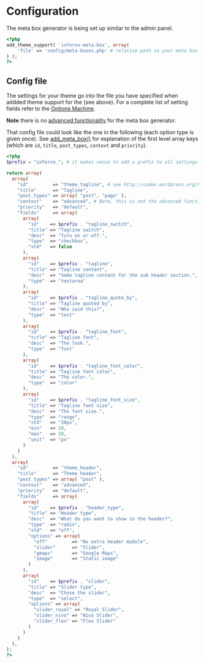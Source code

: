 # Configuration

The meta box generator is being set up similar to the admin panel.

```php
<?php
add_theme_support( 'inferno-meta-box', array(
    'file' => 'config/meta-boxes.php' # relative path to your meta box config file from your current theme directory, respects child themes
) );
?>
```

## Config file

The settings for your theme go into the file you have specified when addded theme support for the  (see above). For a complete list of setting fields refer to the [Options Machine][options_machine]. 

**Note** there is no [advanced functionality][canvas_advanced] for the meta box generator.

That config file could look like the one in the following (each option type is given once). See [add_meta_box()][codex_add_meta_box()] for explanation of the first level array keys (which are `id`, `title`, `post_types`, `context` and `priority`).

```php
<?php
$prefix = "inferno_"; # it makes sense to add a prefix to all settings to prevent duplicate option ids

return array(
  array(
    "id"         => "theme_tagline", # see http://codex.wordpress.org/Function_Reference/add_meta_box for this and following keys until 'fields' key
    "title"      => "Tagline",
    "post_types" => array( "post", "page" ),
    "context"    => "advanced", # Note, this is not the advanced functionality provided by the Inferno admin panel
    "priority"   => "default",
    "fields"     => array(
      array(
        "id"    => $prefix . "tagline_switch",
        "title" => "Tagline switch",
        "desc"  => "Turn on or off.",
        "type"  => "checkbox",
        "std"   => false
      ),
      array(
        "id"    => $prefix . "tagline",
        "title" => "Tagline content",
        "desc"  => "Some tagline content for the sub header section.",
        "type"  => "textarea"
      ),
      array(
        "id"    => $prefix . "tagline_quote_by",
        "title" => "Tagline quoted by",
        "desc"  => "Who said this?",
        "type"  => "text"
      ),
      array(
        "id"    => $prefix . "tagline_font",
        "title" => "Tagline font",
        "desc"  => "The look.",
        "type"  => "font"
      ),
      array(
        "id"    => $prefix . "tagline_font_color",
        "title" => "Tagline font color",
        "desc"  => "The color.",
        "type"  => "color"
      ),
      array(
        "id"    => $prefix . "tagline_font_size",
        "title" => "Tagline font size",
        "desc"  => "The font size.",
        "type"  => "range",
        "std"   => "20px",
        "min"   => 10,
        "max"   => 30,
        "unit"  => "px"
      )
    )
  ),
  array(
    "id"         => "theme_header",
    "title"      => "Theme header",
    "post_types" => array( "post" ),
    "context"    => "advanced",
    "priority"   => "default",
    "fields"     => array(
      array(
        "id"    => $prefix . "header_type",
        "title" => "Header type",
        "desc"  => "What do you want to show in the header?",
        "type"  => "radio",
        "std"   => "off",
        "options" => array(
          "off"         => "No extra header module",
          "slider"      => "Slider",
          "gmaps"       => "Google Maps",
          "image"       => "Static image"
        )
      ),
      array(
        "id"    => $prefix . "slider",
        "title" => "Slider type",
        "desc"  => "Chose the slider",
        "type"  => "select",
        "options" => array(
          "slider_royal" => "Royal Slider",
          "slider_nivo" => "Nivo Slider",
          "slider_flex" => "Flex Slider"
        )
      )
    )
  ),
);
?>
```


[options_machine]: .manual_root/php_api/options_machine
[canvas_advanced]: .manual_root/admin_panel/configuration/#advanced_mode
[codex_add_meta_box()]: http://codex.wordpress.org/Function_Reference/add_meta_box
[class_inferno_preview]: .manual_root/admin_panel/configuration/#advanced_mode